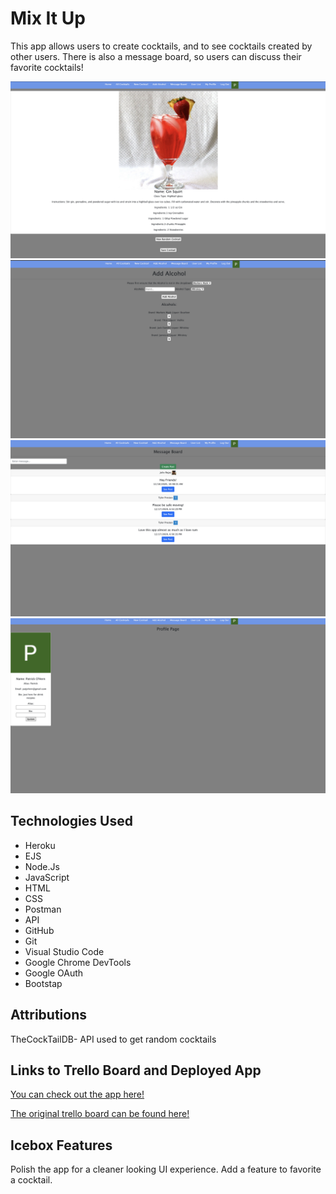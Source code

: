 # Mix It Up
This app allows users to create cocktails, and to see cocktails created by other users. There is also a message board, so users can discuss their favorite cocktails!

![wireframe](/CocktailAPIPull.png)
![wireframe](/Screen%20Shot%202020-12-18%20at%201.31.35%20PM.png)
![wireframe](/Screen%20Shot%202020-12-18%20at%201.32.39%20PM.png)
![wireframe](/Screen%20Shot%202020-12-18%20at%201.33.14%20PM.png)



## Technologies Used
- Heroku
- EJS
- Node.Js
- JavaScript
- HTML
- CSS
- Postman
- API
- GitHub
- Git
- Visual Studio Code
- Google Chrome DevTools 
- Google OAuth
- Bootstap
## Attributions
TheCockTailDB- API used to get random cocktails
## Links to Trello Board and Deployed App
[You can check out the app here!](https://mix-it-up-2020.herokuapp.com/)


[The original trello board can be found here!](https://trello.com/b/XCqykJ9W/mix-it-up)

## Icebox Features
Polish the app for a cleaner looking UI experience. Add a feature to favorite a cocktail. 
